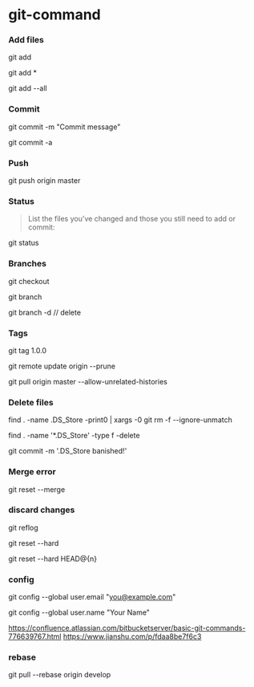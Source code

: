 # git-command

### Add files

git add <filename>
  
git add *

git add --all
  
  
### Commit

git commit -m "Commit message"

git commit -a


### Push

git push origin master


### Status

>List the files you've changed and those you still need to add or commit:

git status


### Branches

git checkout <branchname>

git branch

git branch -d <branchname>  // delete


### Tags

git tag 1.0.0 <commitID>
  

git remote update origin --prune

git pull origin master --allow-unrelated-histories


### Delete files

find . -name .DS_Store -print0 | xargs -0 git rm -f --ignore-unmatch

find . -name '*.DS_Store' -type f -delete

git commit -m '.DS_Store banished!'

### Merge error

git reset --merge

### discard changes

git reflog 

git reset --hard

git reset --hard HEAD@{n}

### config

git config --global user.email "you@example.com"

git config --global user.name "Your Name"

https://confluence.atlassian.com/bitbucketserver/basic-git-commands-776639767.html
https://www.jianshu.com/p/fdaa8be7f6c3

### rebase
git pull --rebase origin develop

